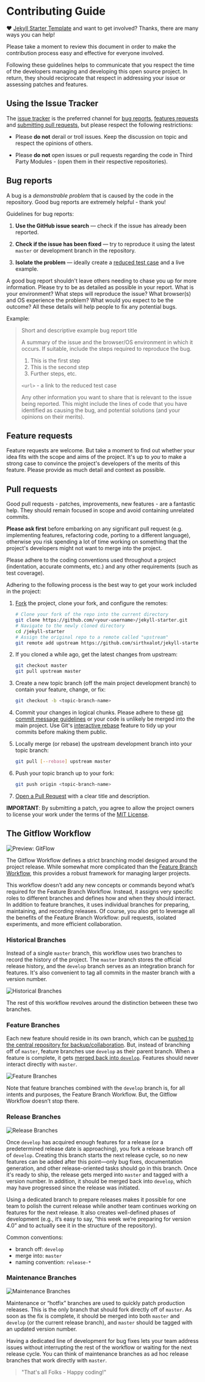 Contributing Guide
===================================================================================== 

♥ [Jekyll Starter Template](https://github.com/sirthxalot/jekyll-starter) 
and want to get involved? Thanks, there are many ways you can help!

Please take a moment to review this document in order to make the contribution
process easy and effective for everyone involved.

Following these guidelines helps to communicate that you respect the time of
the developers managing and developing this open source project. In return,
they should reciprocate that respect in addressing your issue or assessing
patches and features.


## Using the Issue Tracker

The [issue tracker](https://github.com/sirthxalot/jekyll-starter/issues) is
the preferred channel for [bug reports](#bugs), [features requests](#features)
and [submitting pull requests](#pull-requests), but please respect the following
restrictions:

* Please **do not** derail or troll issues. Keep the discussion on topic and
  respect the opinions of others.

* Please **do not** open issues or pull requests regarding the code in Third 
  Party Modules - (open them in their respective repositories).


<a name="bugs"></a>
## Bug reports

A bug is a _demonstrable problem_ that is caused by the code in the repository.
Good bug reports are extremely helpful - thank you!

Guidelines for bug reports:

1. **Use the GitHub issue search** &mdash; check if the issue has already been
   reported.

2. **Check if the issue has been fixed** &mdash; try to reproduce it using the
   latest `master` or development branch in the repository.

3. **Isolate the problem** &mdash; ideally create a [reduced test
   case](https://css-tricks.com/reduced-test-cases/) and a live example.

A good bug report shouldn't leave others needing to chase you up for more
information. Please try to be as detailed as possible in your report. What is
your environment? What steps will reproduce the issue? What browser(s) and OS
experience the problem? What would you expect to be the outcome? All these
details will help people to fix any potential bugs.

Example:

> Short and descriptive example bug report title
>
> A summary of the issue and the browser/OS environment in which it occurs. If
> suitable, include the steps required to reproduce the bug.
>
> 1. This is the first step
> 2. This is the second step
> 3. Further steps, etc.
>
> `<url>` - a link to the reduced test case
>
> Any other information you want to share that is relevant to the issue being
> reported. This might include the lines of code that you have identified as
> causing the bug, and potential solutions (and your opinions on their
> merits).


<a name="features"></a>
## Feature requests

Feature requests are welcome. But take a moment to find out whether your idea
fits with the scope and aims of the project. It's up to *you* to make a strong
case to convince the project's developers of the merits of this feature. Please
provide as much detail and context as possible.


<a name="pull-requests"></a>
## Pull requests

Good pull requests - patches, improvements, new features - are a fantastic
help. They should remain focused in scope and avoid containing unrelated
commits.

**Please ask first** before embarking on any significant pull request (e.g.
implementing features, refactoring code, porting to a different language),
otherwise you risk spending a lot of time working on something that the
project's developers might not want to merge into the project.

Please adhere to the coding conventions used throughout a project (indentation,
accurate comments, etc.) and any other requirements (such as test coverage).

Adhering to the following process is the best way to get your work
included in the project:

1. [Fork](https://help.github.com/articles/fork-a-repo/) the project, clone your
   fork, and configure the remotes:

   ```bash
   # Clone your fork of the repo into the current directory
   git clone https://github.com/<your-username>/jekyll-starter.git
   # Navigate to the newly cloned directory
   cd /jekyll-starter
   # Assign the original repo to a remote called "upstream"
   git remote add upstream https://github.com/sirthxalot/jekyll-starter.git
   ```

2. If you cloned a while ago, get the latest changes from upstream:

   ```bash
   git checkout master
   git pull upstream master
   ```

3. Create a new topic branch (off the main project development branch) to
   contain your feature, change, or fix:

   ```bash
   git checkout -b <topic-branch-name>
   ```

4. Commit your changes in logical chunks. Please adhere to these [git commit
   message guidelines](http://tbaggery.com/2008/04/19/a-note-about-git-commit-messages.html)
   or your code is unlikely be merged into the main project. Use Git's
   [interactive rebase](https://help.github.com/articles/about-git-rebase/)
   feature to tidy up your commits before making them public.

5. Locally merge (or rebase) the upstream development branch into your topic branch:

   ```bash
   git pull [--rebase] upstream master
   ```

6. Push your topic branch up to your fork:

   ```bash
   git push origin <topic-branch-name>
   ```

7. [Open a Pull Request](https://help.github.com/articles/using-pull-requests/)
    with a clear title and description.

**IMPORTANT**: By submitting a patch, you agree to allow the project
owners to license your work under the terms of the [MIT License](license.md).

<a name="gitflow"></a>
## The Gitflow Workflow

![Preview: GitFlow](https://www.atlassian.com/git/images/tutorials/collaborating/comparing-workflows/gitflow-workflow/01.svg)

The Gitflow Workflow defines a strict branching model designed around the project 
release. While somewhat more complicated than the [Feature Branch Workflow](https://www.atlassian.com/git/tutorials/comparing-workflows/feature-branch-workflow), 
this provides a robust framework for managing larger projects.

This workflow doesn’t add any new concepts or commands beyond what’s required for 
the Feature Branch Workflow. Instead, it assigns very specific roles to different 
branches and defines how and when they should interact. In addition to feature 
branches, it uses individual branches for preparing, maintaining, and recording 
releases. Of course, you also get to leverage all the benefits of the Feature 
Branch Workflow: pull requests, isolated experiments, and more efficient 
collaboration.

### Historical Branches

Instead of a single `master` branch, this workflow uses two branches to record the 
history of the project. The `master` branch stores the official release history, and 
the `develop` branch serves as an integration branch for features. It's also convenient 
to tag all commits in the master branch with a version number.

![Historical Branches](https://www.atlassian.com/git/images/tutorials/collaborating/comparing-workflows/gitflow-workflow/02.svg)

The rest of this workflow revolves around the distinction between these two branches.

### Feature Branches

Each new feature should reside in its own branch, which can be [pushed to the central 
repository for backup/collaboration](https://www.atlassian.com/git/tutorials/syncing/git-push). 
But, instead of branching off of `master`, feature branches use `develop` as their parent 
branch. When a feature is complete, it gets [merged back into `develop`](https://www.atlassian.com/git/tutorials/using-branches/git-merge). 
Features should never interact directly with `master`.

![Feature Branches](https://www.atlassian.com/git/images/tutorials/collaborating/comparing-workflows/gitflow-workflow/03.svg)

Note that feature branches combined with the `develop` branch is, for all intents and 
purposes, the Feature Branch Workflow. But, the Gitflow Workflow doesn’t stop there.

### Release Branches

![Release Branches](https://www.atlassian.com/git/images/tutorials/collaborating/comparing-workflows/gitflow-workflow/04.svg)

Once `develop` has acquired enough features for a release (or a predetermined release 
date is approaching), you fork a release branch off of `develop`. Creating this branch 
starts the next release cycle, so no new features can be added after this point—only 
bug fixes, documentation generation, and other release-oriented tasks should go in 
this branch. Once it's ready to ship, the release gets merged into `master` and tagged 
with a version number. In addition, it should be merged back into `develop`, which may 
have progressed since the release was initiated.

Using a dedicated branch to prepare releases makes it possible for one team to polish 
the current release while another team continues working on features for the next 
release. It also creates well-defined phases of development (e.g., it‘s easy to say, 
“this week we’re preparing for version 4.0” and to actually see it in the structure 
of the repository).

Common conventions:

* branch off: `develop`
* merge into: `master`
* naming convention: `release-*`

### Maintenance Branches

![Maintenance Branches](https://www.atlassian.com/git/images/tutorials/collaborating/comparing-workflows/gitflow-workflow/05.svg)

Maintenance or “hotfix” branches are used to quickly patch production releases. 
This is the only branch that should fork directly off of `master`. As soon as the fix 
is complete, it should be merged into both `master` and `develop` (or the current release 
branch), and `master` should be tagged with an updated version number.

Having a dedicated line of development for bug fixes lets your team address issues 
without interrupting the rest of the workflow or waiting for the next release cycle. 
You can think of maintenance branches as ad hoc release branches that work directly 
with `master`.

> "That's all Folks - Happy coding!"

